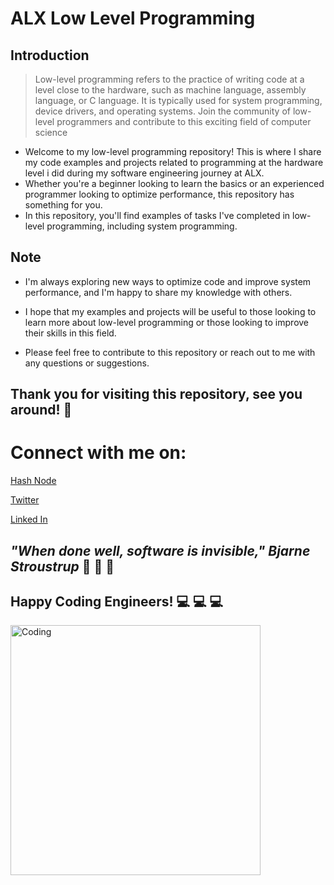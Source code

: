 # **ALX Low Level Programming**
## **Introduction**
> Low-level programming refers to the practice of writing code at a level close to the hardware, such as machine language, assembly language, or C language. It is typically used for system programming, device drivers, and operating systems.
> Join the community of low-level programmers and contribute to this exciting field of computer science

* Welcome to my low-level programming repository! This is where I share my code examples and projects related to programming at the hardware level i did during my software engineering journey at ALX.
* Whether you're a beginner looking to learn the basics or an experienced programmer looking to optimize performance, this repository has something for you.
* In this repository, you'll find examples of tasks I've completed in low-level programming, including system programming.

## **Note**

* I'm always exploring new ways to optimize code and improve system performance, and I'm happy to share my knowledge with others.
* I hope that my examples and projects will be useful to those looking to learn more about low-level programming or those looking to improve their skills in this field.

* Please feel free to contribute to this repository or reach out to me with any questions or suggestions.

  
  
## **Thank you for visiting this repository, see you around!** :smiling_face_with_three_hearts:



# **Connect with me on:** 

[Hash Node](https://brianenosotieno.hashnode.dev)
                        
[Twitter](https://twitter.com/brian_tatling) 
                        
[Linked In](https://www.linkedin.com/in/brian-enos/)



## ***"When done well, software is invisible," Bjarne Stroustrup*** :muscle: :muscle: :muscle:
## **Happy Coding Engineers!** :computer: :computer: :computer:
<img align="left" alt="Coding" width="400" src= "https://camo.githubusercontent.com/e20822b4282c07ffd010cd05f855a6561d3b62358ca9e607e4901288dd748fcb/68747470733a2f2f63646e2e6472696262626c652e636f6d2f75736572732f323133313939332f73637265656e73686f74732f343934383733362f74686f75676874776f726b732d6769665f6472696262626c652e676966">
